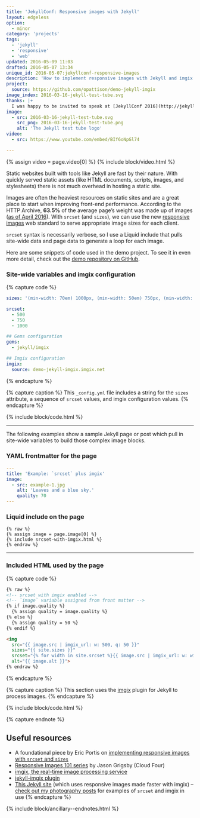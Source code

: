 ```yaml
---
title: 'JekyllConf: Responsive images with Jekyll'
layout: edgeless
option:
  - minor
category: 'projects'
tags:
  - 'jekyll'
  - 'responsive'
  - 'web'
updated: 2016-05-09 11:03
drafted: 2016-05-07 13:34
unique_id: 2016-05-07:jekyllconf-responsive-images
description: 'How to implement responsive images with Jekyll and imgix (video and notes from my lightning talk).'
project:
  source: https://github.com/opattison/demo-jekyll-imgix
image_index: 2016-03-16-jekyll-test-tube.svg
thanks: |+
  I was happy to be invited to speak at [JekyllConf 2016](http://jekyllconf.com). Thanks [CloudCannon](http://cloudcannon.com) for hosting it.
image:
  - src: 2016-03-16-jekyll-test-tube.svg
    src_png: 2016-03-16-jekyll-test-tube.png
    alt: 'The Jekyll test tube logo'
video:
  - src: https://www.youtube.com/embed/BIf6oNpGl74

---
```


{% assign video = page.video[0] %}
{% include block/video.html %}

Static websites built with tools like Jekyll are fast by their nature. With quickly served static assets (like HTML documents, scripts, images, and stylesheets) there is not much overhead in hosting a static site.

Images are often the heaviest resources on static sites and are a great place to start when improving front-end performance. According to the HTTP Archive, **63.5%** of the average page’s weight was made up of images ([as of April 2016](http://httparchive.org/interesting.php)). With `srcset` (and `sizes`), we can use the new [responsive images](https://responsiveimages.org) web standard to serve appropriate image sizes for each client.

`srcset` syntax is necessarily verbose, so I use a Liquid include that pulls site-wide data and page data to generate a loop for each image.

Here are some snippets of code used in the demo project. To see it in even more detail, check out the [demo repository on GitHub](https://github.com/opattison/demo-jekyll-imgix).

### Site-wide variables and imgix configuration

{% capture code %}
```yaml
sizes: '(min-width: 70em) 1000px, (min-width: 50em) 750px, (min-width: 31.5em) 500px, 100vw'

srcset:
  - 500
  - 750
  - 1000

## Gems configuration
gems:
  - jekyll/imgix

## Imgix configuration
imgix:
  source: demo-jekyll-imgix.imgix.net
```
{% endcapture %}

{% capture caption %}
This `_config.yml` file includes a string for the `sizes` attribute, a sequence of `srcset` values, and imgix configuration values.
{% endcapture %}

{% include block/code.html %}

---

The following examples show a sample Jekyll page or post which pull in site-wide variables to build those complex image blocks.

### YAML frontmatter for the page

```yaml
---
title: 'Example: `srcset` plus imgix'
image:
  - src: example-1.jpg
    alt: 'Leaves and a blue sky.'
    quality: 70
---
```

### Liquid include on the page

```liquid
{% raw %}
{% assign image = page.image[0] %}
{% include srcset-with-imgix.html %}
{% endraw %}
```

---

### Included HTML used by the page

{% capture code %}
```html
{% raw %}
<!-- srcset with imgix enabled -->
<!-- `image` variable assigned from front matter -->
{% if image.quality %}
  {% assign quality = image.quality %}
{% else %}
  {% assign quality = 50 %}
{% endif %}

<img
  src="{{ image.src | imgix_url: w: 500, q: 50 }}"
  sizes="{{ site.sizes }}"
  srcset="{% for width in site.srcset %}{{ image.src | imgix_url: w: width, q: quality }} {{ width }}w{% if forloop.last == false %}, {% endif %}{% endfor %}"
  alt="{{ image.alt }}">
{% endraw %}
```
{% endcapture %}

{% capture caption %}
This section uses the [imgix](https://github.com/imgix/jekyll-imgix) plugin for Jekyll to process images.
{% endcapture %}

{% include block/code.html %}


{% capture endnote %}
## Useful resources

- A foundational piece by Eric Portis on [implementing responsive images with `srcset` and `sizes`](https://ericportis.com/posts/2014/srcset-sizes/)
- [Responsive Images 101 series](http://blog.cloudfour.com/responsive-images-101-definitions/) by Jason Grigsby (Cloud Four)
- [imgix, the real-time image processing service](http://imgix.com/)
- [jekyll-imgix plugin](https://github.com/imgix/jekyll-imgix)
- [This Jekyll site](https://github.com/opattison/olivermakes/) (which uses responsive images made faster with imgix) – [check out my photography posts](/photography) for examples of `srcset` and imgix in use
{% endcapture %}

{% include block/ancillary--endnotes.html %}
